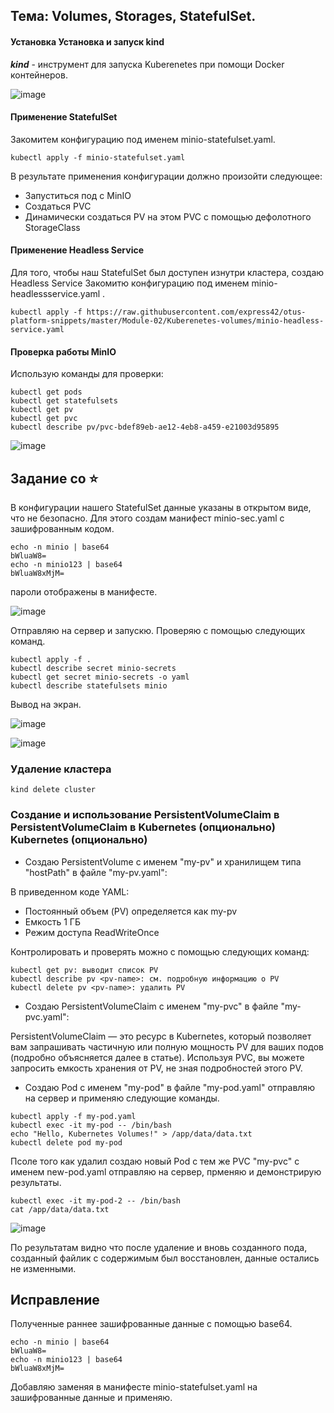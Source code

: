 ## Тема: Volumes, Storages, StatefulSet.

#### Установка Установка и запуск kind

___kind___ - инструмент для запуска Kuberenetes при помощи Docker контейнеров.

![image](https://github.com/otus-kuber-2023-10/zagretdinov-d_platform/assets/85208391/d628f873-ac42-48b4-ba0c-5966c9027276)

#### Применение StatefulSet

Закомитем конфигурацию под именем minio-statefulset.yaml.

```
kubectl apply -f minio-statefulset.yaml
```

В результате применения конфигурации должно произойти следующее:

 - Запуститься под с MinIO
 - Создаться PVC
 - Динамически создаться PV на этом PVC с помощью дефолотного StorageClass

#### Применение Headless Service
Для того, чтобы наш StatefulSet был доступен изнутри кластера, создаю Headless Service
Закомитю конфигурацию под именем minio-headlessservice.yaml .

```
kubectl apply -f https://raw.githubusercontent.com/express42/otus-platform-snippets/master/Module-02/Kuberenetes-volumes/minio-headless-service.yaml
```

#### Проверка работы MinIO

Использую команды для проверки:
```
kubectl get pods
kubectl get statefulsets
kubectl get pv
kubectl get pvc
kubectl describe pv/pvc-bdef89eb-ae12-4eb8-a459-e21003d95895
```
![image](https://github.com/otus-kuber-2023-10/zagretdinov-d_platform/assets/85208391/1898c926-b82d-4847-aafd-148a2c0c39e5)

## Задание со ⭐️
В конфигурации нашего StatefulSet данные указаны в открытом виде, что
не безопасно.
Для этого создам манифест minio-sec.yaml c зашифрованным кодом.

```
echo -n minio | base64
bWluaW8=
echo -n minio123 | base64
bWluaW8xMjM=
```

пароли отображены в манифесте.

![image](https://github.com/otus-kuber-2023-10/zagretdinov-d_platform/assets/85208391/8ab1df39-1240-42cd-9cd3-8b701946ef0d)

Отправляю на сервер и запускю. 
Проверяю с помощью следующих команд.
```
kubectl apply -f .
kubectl describe secret minio-secrets
kubectl get secret minio-secrets -o yaml
kubectl describe statefulsets minio
```
Вывод на экран.

![image](https://github.com/otus-kuber-2023-10/zagretdinov-d_platform/assets/85208391/d6ba1db7-b84a-448c-8521-c8a607130679)

![image](https://github.com/otus-kuber-2023-10/zagretdinov-d_platform/assets/85208391/2c0de1a3-f5a3-497f-896d-16d9c7cbfc16)

### Удаление кластера
```
kind delete cluster
```


### Создание и использование PersistentVolumeClaim в PersistentVolumeClaim в Kubernetes (опционально) Kubernetes (опционально)

- Создаю PersistentVolume с именем "my-pv" и хранилищем типа "hostPath" в файле "my-pv.yaml":

В приведенном коде YAML:

- Постоянный объем (PV) определяется как my-pv
- Емкость 1 ГБ
- Режим доступа ReadWriteOnce

Контролировать и проверять можно с помощью следующих команд:
```
kubectl get pv: выводит список PV
kubectl describe pv <pv-name>: см. подробную информацию о PV
kubectl delete pv <pv-name>: удалить PV
```

- Создаю PersistentVolumeClaim с именем "my-pvc" в файле "my-pvc.yaml":

PersistentVolumeClaim — это ресурс в Kubernetes, который позволяет вам запрашивать частичную или полную мощность PV для ваших подов (подробно объясняется далее в статье). Используя PVC, вы можете запросить емкость хранения от PV, не зная подробностей этого PV.

- Cоздаю Pod с именем "my-pod" в файле "my-pod.yaml" отправляю на сервер и применяю следующие команды.

```
kubectl apply -f my-pod.yaml
kubectl exec -it my-pod -- /bin/bash
echo "Hello, Kubernetes Volumes!" > /app/data/data.txt
kubectl delete pod my-pod
```
Псоле того как удалил создаю новый Pod с тем же PVC "my-pvc" с именем new-pod.yaml отправляю на сервер, прменяю и демонстрирую результаты.

```
kubectl exec -it my-pod-2 -- /bin/bash
cat /app/data/data.txt
```

![image](https://github.com/otus-kuber-2023-10/zagretdinov-d_platform/assets/85208391/070ba9d9-c8ab-4ad0-ade3-2c0f3e184cac)

По результатам видно что после удаление и вновь созданного пода, созданный файлик с содержимым был восстановлен, данные остались не изменными.

## Исправление
Полученные раннее зашифрованные данные с помощью base64.

```
echo -n minio | base64
bWluaW8=
echo -n minio123 | base64
bWluaW8xMjM=
```
Добавляю заменяя в манифесте minio-statefulset.yaml на зашифрованные данные и применяю.







